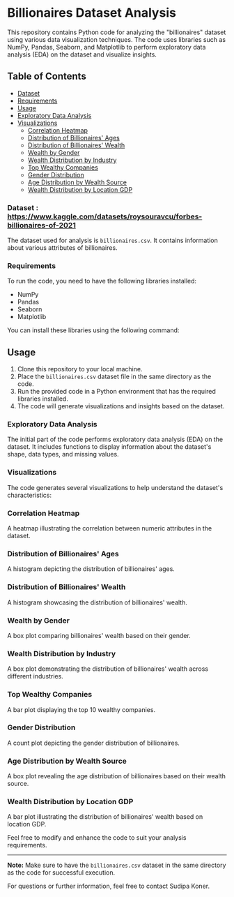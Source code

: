 # Billionaires Dataset Analysis

This repository contains Python code for analyzing the "billionaires" dataset using various data visualization techniques. The code uses libraries such as NumPy, Pandas, Seaborn, and Matplotlib to perform exploratory data analysis (EDA) on the dataset and visualize insights.

## Table of Contents

- [Dataset](#dataset)
- [Requirements](#requirements)
- [Usage](#usage)
- [Exploratory Data Analysis](#exploratory-data-analysis)
- [Visualizations](#visualizations)
  - [Correlation Heatmap](#correlation-heatmap)
  - [Distribution of Billionaires' Ages](#distribution-of-billionaires-ages)
  - [Distribution of Billionaires' Wealth](#distribution-of-billionaires-wealth)
  - [Wealth by Gender](#wealth-by-gender)
  - [Wealth Distribution by Industry](#wealth-distribution-by-industry)
  - [Top Wealthy Companies](#top-wealthy-companies)
  - [Gender Distribution](#gender-distribution)
  - [Age Distribution by Wealth Source](#age-distribution-by-wealth-source)
  - [Wealth Distribution by Location GDP](#wealth-distribution-by-location-gdp)

### Dataset : https://www.kaggle.com/datasets/roysouravcu/forbes-billionaires-of-2021

The dataset used for analysis is `billionaires.csv`. It contains information about various attributes of billionaires.

### Requirements
To run the code, you need to have the following libraries installed:
- NumPy
- Pandas
- Seaborn
- Matplotlib

You can install these libraries using the following command:
## Usage

1. Clone this repository to your local machine.
2. Place the `billionaires.csv` dataset file in the same directory as the code.
3. Run the provided code in a Python environment that has the required libraries installed.
4. The code will generate visualizations and insights based on the dataset.

### Exploratory Data Analysis
The initial part of the code performs exploratory data analysis (EDA) on the dataset. It includes functions to display information about the dataset's shape, data types, and missing values.

### Visualizations
The code generates several visualizations to help understand the dataset's characteristics:

### Correlation Heatmap
A heatmap illustrating the correlation between numeric attributes in the dataset.

### Distribution of Billionaires' Ages
A histogram depicting the distribution of billionaires' ages.

### Distribution of Billionaires' Wealth
A histogram showcasing the distribution of billionaires' wealth.

### Wealth by Gender
A box plot comparing billionaires' wealth based on their gender.

### Wealth Distribution by Industry
A box plot demonstrating the distribution of billionaires' wealth across different industries.

### Top Wealthy Companies
A bar plot displaying the top 10 wealthy companies.

### Gender Distribution
A count plot depicting the gender distribution of billionaires.

### Age Distribution by Wealth Source
A box plot revealing the age distribution of billionaires based on their wealth source.

### Wealth Distribution by Location GDP
A bar plot illustrating the distribution of billionaires' wealth based on location GDP.

Feel free to modify and enhance the code to suit your analysis requirements.

---

**Note:** Make sure to have the `billionaires.csv` dataset in the same directory as the code for successful execution.

For questions or further information, feel free to contact Sudipa Koner.


